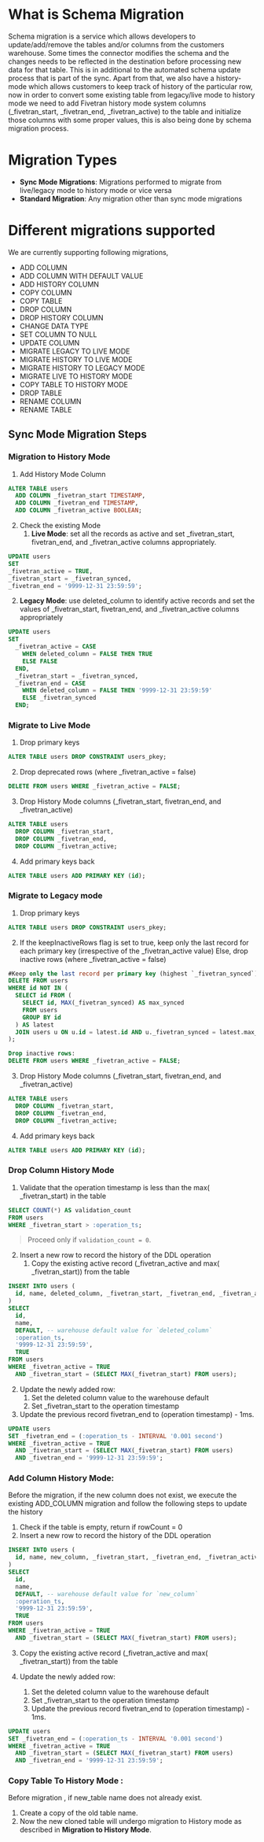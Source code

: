 # What is Schema Migration 

Schema migration is a service which allows developers to update/add/remove the tables and/or columns from the customers warehouse.
Some times the connector modifies the schema and the changes needs to be reflected in the destination before processing new data for that table. This is in additional to the automated schema update process that is part of the sync. 
Apart from that, we also have a history-mode which allows customers to keep track of history of the particular row, now in order to convert some existing table from legacy/live mode to history mode we need to add Fivetran history mode system columns (_fivetran_start, _fivetran_end, _fivetran_active) to the table and initialize those columns with some proper values, this is also being done by schema migration process.

# Migration Types

- **Sync Mode Migrations**: Migrations performed to migrate from live/legacy mode to history mode or vice versa
- **Standard Migration**: Any migration other than sync mode migrations

# Different migrations supported
We are currently supporting following migrations,

- ADD COLUMN
- ADD COLUMN WITH DEFAULT VALUE
- ADD HISTORY COLUMN
- COPY COLUMN
- COPY TABLE
- DROP COLUMN
- DROP HISTORY COLUMN
- CHANGE DATA TYPE
- SET COLUMN TO NULL
- UPDATE COLUMN
- MIGRATE LEGACY TO LIVE MODE
- MIGRATE HISTORY TO LIVE MODE
- MIGRATE HISTORY TO LEGACY MODE
- MIGRATE LIVE TO HISTORY MODE
- COPY TABLE TO HISTORY MODE
- DROP TABLE
- RENAME COLUMN
- RENAME TABLE

## Sync Mode Migration Steps

### Migration to History Mode

1. Add History Mode Column

```sql
ALTER TABLE users
  ADD COLUMN _fivetran_start TIMESTAMP,
  ADD COLUMN _fivetran_end TIMESTAMP,
  ADD COLUMN _fivetran_active BOOLEAN;
```

2. Check the existing Mode 
   1. **Live Mode**: set all the records as active and set  _fivetran_start, fivetran_end, and _fivetran_active columns appropriately.
      
```sql
UPDATE users
SET
_fivetran_active = TRUE,
_fivetran_start = _fivetran_synced,
_fivetran_end = '9999-12-31 23:59:59';
```


   2. **Legacy Mode**:  use deleted_column to identify active records and set the values of _fivetran_start, fivetran_end, and _fivetran_active columns appropriately

```sql
UPDATE users
SET
  _fivetran_active = CASE
    WHEN deleted_column = FALSE THEN TRUE
    ELSE FALSE
  END,
  _fivetran_start = _fivetran_synced,
  _fivetran_end = CASE
    WHEN deleted_column = FALSE THEN '9999-12-31 23:59:59'
    ELSE _fivetran_synced
  END;
```

### Migrate to Live Mode
1. Drop primary keys
```sql
ALTER TABLE users DROP CONSTRAINT users_pkey;
```
2. Drop deprecated rows (where _fivetran_active = false)
```sql
DELETE FROM users WHERE _fivetran_active = FALSE;
```
3. Drop History Mode columns (_fivetran_start, fivetran_end, and _fivetran_active)
```sql
ALTER TABLE users
  DROP COLUMN _fivetran_start,
  DROP COLUMN _fivetran_end,
  DROP COLUMN _fivetran_active;
```
4. Add primary keys back
```sql
ALTER TABLE users ADD PRIMARY KEY (id);
```

### Migrate to Legacy mode
1. Drop primary keys
```sql
ALTER TABLE users DROP CONSTRAINT users_pkey;
```
2. If the keepInactiveRows flag is set to true, keep only the last record for each primary key (irrespective of the _fivetran_active value)
Else, drop inactive rows (where _fivetran_active = false)

```sql
#Keep only the last record per primary key (highest `_fivetran_synced`):
DELETE FROM users
WHERE id NOT IN (
  SELECT id FROM (
    SELECT id, MAX(_fivetran_synced) AS max_synced
    FROM users
    GROUP BY id
  ) AS latest
  JOIN users u ON u.id = latest.id AND u._fivetran_synced = latest.max_synced
);
```

```sql
Drop inactive rows:
DELETE FROM users WHERE _fivetran_active = FALSE;
```

3. Drop History Mode columns (_fivetran_start, fivetran_end, and _fivetran_active)
```sql
ALTER TABLE users
  DROP COLUMN _fivetran_start,
  DROP COLUMN _fivetran_end,
  DROP COLUMN _fivetran_active;
```
4. Add primary keys back
```sql
ALTER TABLE users ADD PRIMARY KEY (id);
```


### Drop Column History Mode
1. Validate that the operation timestamp is less than the max( _fivetran_start) in the table
```sql
SELECT COUNT(*) AS validation_count
FROM users
WHERE _fivetran_start > :operation_ts;
```
> Proceed only if `validation_count = 0`.

2. Insert a new row to record the history of the DDL operation
   1. Copy the existing active record (_fivetran_active and max( _fivetran_start)) from the table
```sql
INSERT INTO users (
  id, name, deleted_column, _fivetran_start, _fivetran_end, _fivetran_active
)
SELECT
  id,
  name,
  DEFAULT, -- warehouse default value for `deleted_column`
  :operation_ts,
  '9999-12-31 23:59:59',
  TRUE
FROM users
WHERE _fivetran_active = TRUE
  AND _fivetran_start = (SELECT MAX(_fivetran_start) FROM users);
```
   2. Update the newly added row:
      1. Set the deleted column value to the warehouse default 
      2. Set _fivetran_start to the operation timestamp
3. Update the previous record fivetran_end to (operation timestamp) - 1ms.

```sql
UPDATE users
SET _fivetran_end = (:operation_ts - INTERVAL '0.001 second')
WHERE _fivetran_active = TRUE
  AND _fivetran_start = (SELECT MAX(_fivetran_start) FROM users)
  AND _fivetran_end = '9999-12-31 23:59:59';
```

### Add Column History Mode: 
Before the migration, if the new column does not exist, we execute the existing ADD_COLUMN migration and follow the following steps to update the history
1. Check if the table is empty, return if rowCount = 0
2. Insert a new row to record the history of the DDL operation
```sql
INSERT INTO users (
  id, name, new_column, _fivetran_start, _fivetran_end, _fivetran_active
)
SELECT
  id,
  name,
  DEFAULT, -- warehouse default value for `new_column`
  :operation_ts,
  '9999-12-31 23:59:59',
  TRUE
FROM users
WHERE _fivetran_active = TRUE
  AND _fivetran_start = (SELECT MAX(_fivetran_start) FROM users);
```

3. Copy the existing active record (_fivetran_active and max( _fivetran_start)) from the table

4. Update the newly added row:
   1. Set the deleted column value to the warehouse default 
   2. Set _fivetran_start to the operation timestamp 
   3. Update the previous record fivetran_end to (operation timestamp) - 1ms.

```sql
UPDATE users
SET _fivetran_end = (:operation_ts - INTERVAL '0.001 second')
WHERE _fivetran_active = TRUE
  AND _fivetran_start = (SELECT MAX(_fivetran_start) FROM users)
  AND _fivetran_end = '9999-12-31 23:59:59';
```

### Copy Table To History Mode : 
Before migration , if new_table name does not already exist.

1. Create a copy of the old table name.
2. Now the new cloned table will undergo migration to History mode as described in **Migration to History Mode**. 
